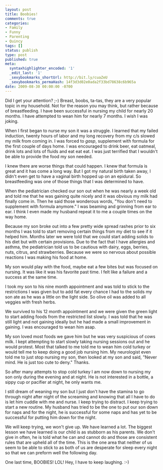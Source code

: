 ```yaml
---
layout: post
title: Boobies!
comments: true
categories:
- Family
- Funny
- Parenting
- Quincy
tags: []
status: publish
type: post
published: true
meta:
  syntaxhighlighter_encoded: '1'
  _edit_last: '1'
  _sexybookmarks_shortUrl: http://bit.ly/cuaZeU
  _sexybookmarks_permaHash: 14f3d3d02e0ada2f33bd78638c6b965a
date: 2009-08-30 00:00:00 -0700
---
```

Did I get your attention?  ;-)  Breast, boobs, ta-tas, they are a very popular topic in my household.  Not for the reason you may think, but rather because of breastfeeding.  I have been successful in nursing my child for nearly 20 months.  I have attempted to wean him for nearly 7 months.  I wish I was joking.

When I first began to nurse my son it was a struggle.  I learned that my failed induction, twenty hours of labor and my long recovery from my c/s slowed my milk from coming in.  I was forced to *gasp*, supplement with formula for the first couple of days home.  I was encouraged to drink beer, eat oatmeal, drink lots and lots of fluids and eat eat eat.  I was just terrified that I wouldn't be able to provide the food my son needed. 

I knew there are worse things that could happen.  I knew that formula is great and it has come a long way.  But I got my natural birth taken away, I didn't even get to have a vaginal birth hopped up on an epidural.  So breastfeeding was one of those things that I was determined to have.

When the pediatrician checked our son out when he was nearly a week old and told me that he was gaining quite nicely and it was obvious my milk had finally come in.  Then he said those wonderous words, "You don't need to supplement with formula anymore."  I was beaming and grinning from ear to ear.  I think I even made my husband repeat it to me a couple times on the way home.

Because my son broke out into a few pretty wide spread rashes prior to six months I was told to start removing certain things from my diet to see if it helped him.  Months later we were told that we could start adding solids to his diet but with certain provisions.  Due to the fact that I have allergies and asthma, the pediatrician told us to be cautious with dairy, eggs, berries, nuts, citrus, and strawberries.  Because we were so nervous about possible reactions I was making his food at home.  

My son would play with the food, maybe eat a few bites but was focused on nursing.  It was like it was his favorite past time.  I felt like a failure and a success at the same time.  

I took my son to his nine month appointment and was told to stick to the restrictions I was given but to add fat every chance I had to the solids my son ate as he was a little on the light side.  So olive oil was added to all veggies with fresh herbs.

We survived to his 12 month appointment and we were given the green light to start adding foods from the restricted list slowly.  I was told that he was still light and not gaining ideally but he had made a small improvement in gaining.  I was encouraged to wean him asap.

My son loved most foods we gave him but he was very suspicious of cows milk. I kept attempting to start slowly taking nursing sessions out and he would protest.  Most that talked to me told me to wean him cold turkey or would tell me to keep doing a good job nursing him.  My neurologist even told me to just stop nursing my son, then looked at my son and said, "Never mind.  He is just too cute to deny."  Thanks.

So after many attempts to stop cold turkey I am now down to nursing my son only during the evening and at night.  He is not interested in a bottle, a sippy cup or pacifier at night, he only wants me.

I still dream of weaning my son but I just don't have the stamina to go through night after night of the screaming and knowing that all I have to do is let him cuddle with me and nurse.  I keep trying to distract.  I keep trying to start a new routine.  My husband has tried to be the one to put our son down for naps and for the night, he is successful for some naps and has yet to be successful for putting him down for the night.

We will keep trying, we won't give up.  We have learned a lot.  The biggest lesson we have learned is our child is as stubborn as his parents.  We don't give in often, he is told what he can and cannot do and those are consistent rules that are upheld all of the time.  This is the one area that neither of us seem to be able to stick to as both of us are desperate for sleep every night so that we can preform well the following day.

One last time, BOOBIES!  LOL!  Hey, I have to keep laughing. :-)
